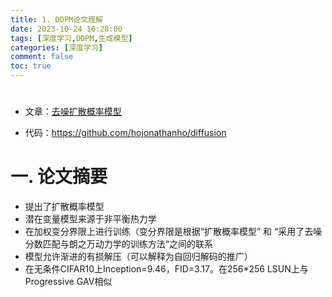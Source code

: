 ```yaml
---
title: 1. DDPM论文理解
date: 2023-10-24 10:28:00
tags: [深度学习,DDPM,生成模型]
categories: [深度学习]
comment: false
toc: true
---
```

#
<!--more-->

- 文章：[去噪扩散概率模型](https://arxiv.org/pdf/2006.11239.pdf)

- 代码：https://github.com/hojonathanho/diffusion
# 一. 论文摘要

- 提出了扩散概率模型
- 潜在变量模型来源于非平衡热力学
- 在加权变分界限上进行训练（变分界限是根据“扩散概率模型” 和 “采用了去噪分数匹配与朗之万动力学的训练方法“之间的联系
- 模型允许渐进的有损解压（可以解释为自回归解码的推广）
- 在无条件CIFAR10上Inception=9.46，FID=3.17。在256*256 LSUN上与Progressive GAV相似
